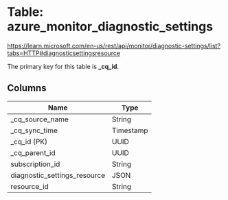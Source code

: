 # Table: azure_monitor_diagnostic_settings

https://learn.microsoft.com/en-us/rest/api/monitor/diagnostic-settings/list?tabs=HTTP#diagnosticsettingsresource

The primary key for this table is **_cq_id**.

## Columns

| Name          | Type          |
| ------------- | ------------- |
|_cq_source_name|String|
|_cq_sync_time|Timestamp|
|_cq_id (PK)|UUID|
|_cq_parent_id|UUID|
|subscription_id|String|
|diagnostic_settings_resource|JSON|
|resource_id|String|